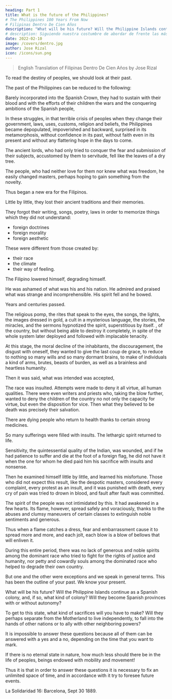 ```yaml
---
heading: Part 1
title: What is the future of the Philippines?
# The Philippines 100 Years From Now
# Filipinas Dentro De Cien Años
description: "What will be his future? Will the Philippine Islands continue as a Spanish colony, and, if so, what kind of colony? Will they become Spanish provinces with or without autonomy?"
# description: Siguiendo nuestra costumbre de abordar de frente las más árduas y delicadas cuestiones que se relacionan con Filipinas
date: 2022-02-10
image: /covers/dentro.jpg
author: Jose Rizal
icon: /icons/sun.png
---
```


> English Translation of Filipinas Dentro De Cien Años by Jose Rizal
<!-- Filipinas Dentro De Cien Años (Estudio Politico-Social), by José Rizal 

Published in La Solidaridad Sept 1889-Jan 1890

Ahora reimpreso por primera vez. Año de 1905.  -->



<!-- Following our custom of approaching directly the most difficult and delicate questions related to the Philippines, without caring about the consequences that our frankness could cause us, we are going in this article to deal with its future. -->


To read the destiny of peoples, we should look at their past. 

The past of the Philippines can be reduced to the following: 

Barely incorporated into the Spanish Crown, they had to sustain with their blood and with the efforts of their children the wars and the conquering ambitions of the Spanish people, 

In these struggles, in that terrible crisis of peoples when they change their government, laws, uses, customs, religion and beliefs, the Philippines became depopulated, impoverished and backward, surprised in its metamorphosis, without confidence in its past, without faith even in its present and without any flattering hope in the days to come.

The ancient lords, who had only tried to conquer the fear and submission of their subjects, accustomed by them to servitude, fell like the leaves of a dry tree. 

The people, who had neither love for them nor knew what was freedom, he easily changed masters, perhaps hoping to gain something from the novelty. 

Thus began a new era for the Filipinos. 

Little by little, they lost their ancient traditions and their memories. 

They forgot their writing, songs, poetry, laws in order to memorize things which they did not understand:
- foreign doctrines
- foreign morality
- foreign aesthetic

These were different from those created by:
- their race
- the climate
- their way of feeling.

The Filipino lowered himself, degrading himself. 

He was ashamed of what was his and his nation. He admired and praised what was strange and incomprehensible. His spirit fell and he bowed. 

Years and centuries passed. 

The religious pomp, the rites that speak to the eyes, the songs, the lights, the images dressed in gold, a cult in a mysterious language, the stories, the miracles, and the sermons hypnotized the spirit, superstitious by itself. , of the country, but without being able to destroy it completely, in spite of the whole system later deployed and followed with implacable tenacity. 

At this stage, the moral decline of the inhabitants, the discouragement, the disgust with oneself, they wanted to give the last coup de grace, to reduce to nothing so many wills and so many dormant brains, to make of individuals a kind of arms, brutes, beasts of burden, as well as a brainless and heartless humanity.

Then it was said, what was intended was accepted, 

The race was insulted. Attempts were made to deny it all virtue, all human qualities. There were even writers and priests who, taking the blow further, wanted to deny the children of the country no not only the capacity for virtue, but even the disposition for vice. Then what they believed to be death was precisely their salvation. 

There are dying people who return to health thanks to certain strong medicines.

So many sufferings were filled with insults. The lethargic spirit returned to life. 

Sensitivity, the quintessential quality of the Indian, was wounded, and if he had patience to suffer and die at the foot of a foreign flag, he did not have it when the one for whom he died paid him his sacrifice with insults and nonsense. 

Then he examined himself little by little, and learned his misfortune. Those who did not expect this result, like the despotic masters, considered every complaint, every protest as an insult, and it was punished with death, every cry of pain was tried to drown in blood, and fault after fault was committed.


The spirit of the people was not intimidated by this. It had awakened in a few hearts. Its flame, however, spread safely and voraciously, thanks to the abuses and clumsy maneuvers of certain classes to extinguish noble sentiments and generous. 

Thus when a flame catches a dress, fear and embarrassment cause it to spread more and more, and each jolt, each blow is a blow of bellows that will enliven it.

During this entire period, there was no lack of generous and noble spirits among the dominant race who tried to fight for the rights of justice and humanity, nor petty and cowardly souls among the dominated race who helped to degrade their own country. 

But one and the other were exceptions and we speak in general terms. This has been the outline of your past. We know your present. 

What will be his future? Will the Philippine Islands continue as a Spanish colony, and, if so, what kind of colony? Will they become Spanish provinces with or without autonomy? 

To get to this state, what kind of sacrifices will you have to make? Will they perhaps separate from the Motherland to live independently, to fall into the hands of other nations or to ally with other neighboring powers?

It is impossible to answer these questions because all of them can be answered with a yes and a no, depending on the time that you want to mark. 

If there is no eternal state in nature, how much less should there be in the life of peoples, beings endowed with mobility and movement! 

Thus it is that in order to answer these questions it is necessary to fix an unlimited space of time, and in accordance with it try to foresee future events.


La Solidaridad 16: Barcelona, Sept 30 1889. 

